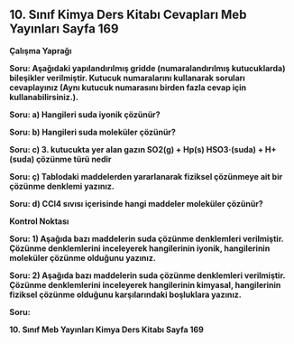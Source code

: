 ## 10. Sınıf Kimya Ders Kitabı Cevapları Meb Yayınları Sayfa 169

**Çalışma Yaprağı**

**Soru: Aşağıdaki yapılandırılmış gridde (numaralandırılmış kutucuklarda) bileşikler verilmiştir. Kutucuk numaralarını kullanarak soruları cevaplayınız (Aynı kutucuk numarasını birden fazla cevap için kullanabilirsiniz.).**

**Soru: a) Hangileri suda iyonik çözünür?**

**Soru: b) Hangileri suda moleküler çözünür?**

**Soru: c) 3. kutucukta yer alan gazın SO2(g) + Hp(s) HSO3·(suda) + H+(suda) çözünme türü nedir**

**Soru: ç) Tablodaki maddelerden yararlanarak fiziksel çözünmeye ait bir çözünme denklemi yazınız.**

**Soru: d) CCl4 sıvısı içerisinde hangi maddeler moleküler çözünür?**

**Kontrol Noktası**

**Soru: 1) Aşağıda bazı maddelerin suda çözünme denklemleri verilmiştir. Çözünme denklemlerini inceleyerek hangilerinin iyonik, hangilerinin moleküler çözünme olduğunu yazınız.**

**Soru: 2) Aşağıda bazı maddelerin suda çözünme denklemleri verilmiştir. Çözünme denklemlerini inceleyerek hangilerinin kimyasal, hangilerinin fiziksel çözünme olduğunu karşılarındaki boşluklara yazınız.**

**Soru:**

**10. Sınıf Meb Yayınları Kimya Ders Kitabı Sayfa 169**